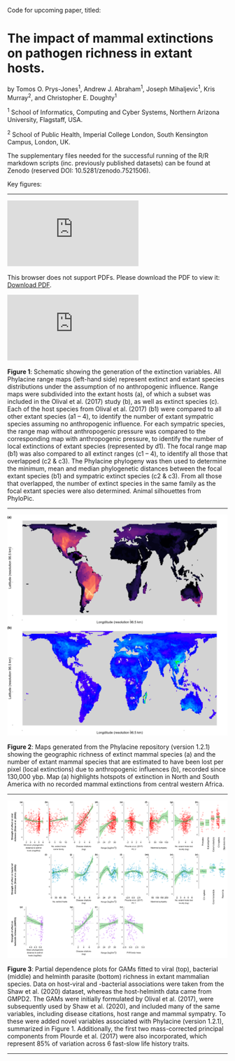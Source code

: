 Code for upcoming paper, titled:

# The impact of mammal extinctions on pathogen richness in extant hosts.

by Tomos O. Prys-Jones<sup>1</sup>, Andrew J. Abraham<sup>1</sup>, Joseph Mihaljevic<sup>1</sup>, Kris Murray<sup>2</sup>, and Christopher E. Doughty<sup>1</sup> 

<sup>1</sup> School of Informatics, Computing and Cyber Systems, Northern Arizona University, Flagstaff, USA.

<sup>2</sup> School of Public Health, Imperial College London, South Kensington Campus, London, UK.

The supplementary files needed for the successful running of the R/R markdown scripts (inc. previously published datasets) can be found at Zenodo (reserved DOI: 10.5281/zenodo.7521506).

Key figures:

----
<object data="https://github.com/Tomos/ExtinctHosts_PathogenRichness/blob/master/Figures/figure_process12.pdf" type="application/pdf" width="700px" height="700px">
    <embed src="https://github.com/Tomos/ExtinctHosts_PathogenRichness/blob/master/Figures/figure_process12.pdf">
        <p>This browser does not support PDFs. Please download the PDF to view it: <a href="http://yoursite.com/the.pdf">Download PDF</a>.</p>
    </embed>
</object>

![alt text](https://github.com/Tomos/ExtinctHosts_PathogenRichness/blob/master/Figures/figure_process12.pdf)

**Figure 1**: Schematic showing the generation of the extinction variables. All Phylacine range maps (left-hand side) represent extinct and extant species distributions under the assumption of no anthropogenic influence. Range maps were subdivided into the extant hosts (a), of which a subset was included in the Olival et al. (2017) study (b), as well as extinct species (c). Each of the host species from Olival et al. (2017) (b1) were compared to all other extant species (a1 – 4), to identify the number of extant sympatric species assuming no anthropogenic influence. For each sympatric species, the range map without anthropogenic pressure was compared to the corresponding map with anthropogenic pressure, to identify the number of local extinctions of extant species (represented by d1). The focal range map (b1) was also compared to all extinct ranges (c1 – 4), to identify all those that overlapped (c2 & c3). The Phylacine phylogeny was then used to determine the minimum, mean and median phylogenetic distances between the focal extant species (b1) and sympatric extinct species (c2 & c3). From all those that overlapped, the number of extinct species in the same family as the focal extant species were also determined. Animal silhouettes from PhyloPic.

---

![alt text](https://github.com/Tomos/ExtinctHosts_PathogenRichness/blob/master/Figures/global_local_extinction.png)

**Figure 2**: Maps generated from the Phylacine repository (version 1.2.1) showing the geographic richness of extinct mammal species (a) and the number of extant mammal species that are estimated to have been lost per pixel (local extinctions) due to anthropogenic influences (b), recorded since 130,000 ybp. Map (a) highlights hotspots of extinction in North and South America with no recorded mammal extinctions from central western Africa.

---

![alt text](https://github.com/Tomos/ExtinctHosts_PathogenRichness/blob/master/Figures/ShawGMPD2_GAMs-total-richness-bact-virus-helminth.png)

**Figure 3**: Partial dependence plots for GAMs fitted to viral (top), bacterial (middle) and helminth parasite (bottom) richness in extant mammalian species. Data on host-viral and -bacterial associations were taken from the Shaw et al. (2020) dataset, whereas the host-helminth data came from GMPD2. The GAMs were initially formulated by Olival et al. (2017), were subsequently used by Shaw et al. (2020), and included many of the same variables, including disease citations, host range and mammal sympatry. To these were added novel variables associated with Phylacine (version 1.2.1), summarized in Figure 1. Additionally, the first two mass-corrected principal components from Plourde et al. (2017) were also incorporated, which represent 85% of variation across 6 fast-slow life history traits.

---


